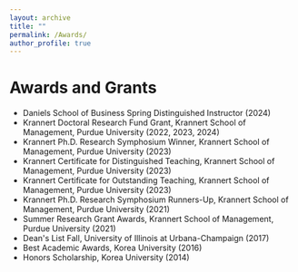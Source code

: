 ```yaml
---
layout: archive
title: ""
permalink: /Awards/
author_profile: true
---
```




Awards and Grants
======
* Daniels School of Business Spring Distinguished Instructor (2024)
* Krannert Doctoral Research Fund Grant, Krannert School of Management, Purdue University (2022, 2023, 2024)
* Krannert Ph.D. Research Symphosium Winner, Krannert School of Management, Purdue University (2023)
* Krannert Certificate for Distinguished Teaching, Krannert School of Management, Purdue University (2023)
* Krannert Certificate for Outstanding Teaching, Krannert School of Management, Purdue University (2023)
* Krannert Ph.D. Research Symphosium Runners-Up, Krannert School of Management, Purdue University (2021)
* Summer Research Grant Awards, Krannert School of Management, Purdue University (2021)
* Dean's List Fall, University of Illinois at Urbana-Champaign (2017)
* Best Academic Awards, Korea University (2016)
* Honors Scholarship, Korea University (2014)


